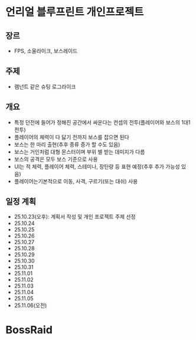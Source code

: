 # 언리얼 블루프린트 개인프로젝트  
## 장르
- FPS, 소울라이크, 보스레이드  
## 주제  
- 램넌트 같은 슈팅 로그라이크  
## 개요  
- 특정 던전에 들어가 정해진 공간에서 싸운다는 컨셉의 전투(플레이어와 보스의 1대1 전투)  
- 플레이어의 체력이 다 닳기 전까지 보스를 잡으면 된다  
- 보스는 한 마리 출현(추후 종류 증가 할 수도 있음)  
- 보스는 거인처럼 대형 몬스터이며 부위 별 받는 데미지가 다름  
- 보스의 공격은 모두 보스 기준으로 사용
- UI는 적 체력, 플레이어 체력, 스테미나, 장탄량 등 표현 예정(추후 추가 가능성 있음)
- 플레이어는기본적으로 이동, 사격, 구르기(또는 대쉬) 사용
## 일정 계획  
- 25.10.23(오후): 계획서 작성 및 개인 프로젝트 주제 선정  
- 25.10.24  
- 25.10.25  
- 25.10.26  
- 25.10.27  
- 25.10.28  
- 25.10.29  
- 25.10.30  
- 25.10.31  
- 25.11.01  
- 25.11.02  
- 25.11.03  
- 25.11.04  
- 25.11.05  
- 25.11.06(오전)  
  
# BossRaid  
